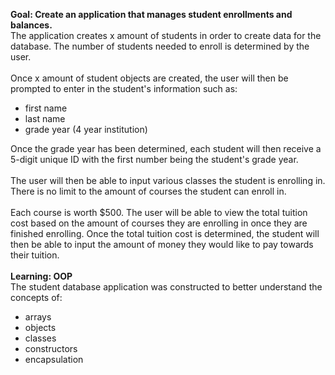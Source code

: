 **Goal: Create an application that manages student enrollments and balances.**
<br>
The application creates x amount of students in order to create data for the database. The number of students needed to enroll is determined by the user.
<br><br>
Once x amount of student objects are created, the user will then be prompted to enter in the student's information such as:

- first name
- last name
- grade year (4 year institution)

Once the grade year has been determined, each student will then receive a 5-digit unique ID with the first number being the student's grade year.
<br><br>
The user will then be able to input various classes the student is enrolling in. There is no limit to the amount of courses the student can enroll in.
<br><br>
Each course is worth \$500. The user will be able to view the total tuition cost based on the amount of courses they are enrolling in once they are finished enrolling. Once the total tuition cost is determined, the student will then be able to input the amount of money they would like to pay towards their tuition.
<br><br>
**Learning: OOP**
<br>
The student database application was constructed to better understand the concepts of:

- arrays
- objects
- classes
- constructors
- encapsulation
